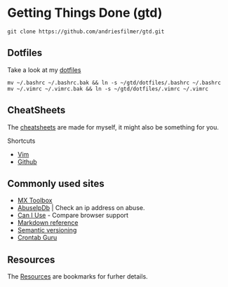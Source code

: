 # Getting Things Done (gtd)

    git clone https://github.com/andriesfilmer/gtd.git

## Dotfiles

Take a look at my [dotfiles](/dotfiles)

    mv ~/.bashrc ~/.bashrc.bak && ln -s ~/gtd/dotfiles/.bashrc ~/.bashrc
    mv ~/.vimrc ~/.vimrc.bak && ln -s ~/gtd/dotfiles/.vimrc ~/.vimrc

## CheatSheets

The [cheatsheets](/cheatsheets) are made for myself, it might also be something for you.

Shortcuts

- [Vim](https://github.com/andriesfilmer/gtd/blob/master/cheatsheets/vim.md)
- [Github](https://github.com/andriesfilmer/gtd/blob/master/cheatsheets/git.md)

## Commonly used sites

- [MX Toolbox](https://mxtoolbox.com/)
- [AbuseIpDb](https://www.abuseipdb.com/) | Check an ip address on abuse.
- [Can I Use](http://caniuse.com/#feat=css-filters) - Compare browser support
- [Markdown reference](https://github.com/adam-p/markdown-here/wiki/Markdown-Cheatsheet)
- [Semantic versioning](https://semver.org/)
- [Crontab Guru](https://crontab.guru/)

## Resources

The [Resources](/resources) are bookmarks for furher details.

